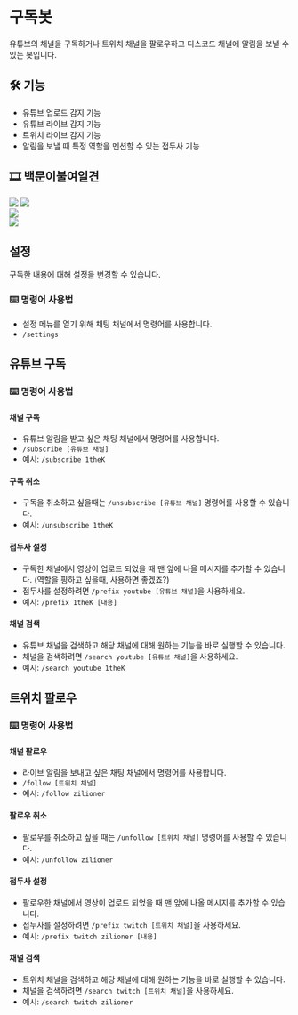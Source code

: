 # 구독봇
유튜브의 채널을 구독하거나 트위치 채널을 팔로우하고  디스코드 채널에 알림을 보낼 수 있는 봇입니다.

## 🛠️ 기능

- 유튜브 업로드 감지 기능
- 유튜브 라이브 감지 기능
- 트위치 라이브 감지 기능
- 알림을 보낼 때 특정 역할을 멘션할 수 있는 접두사 기능

## 🎞️ 백문이불여일견
![](https://cdn.discordapp.com/attachments/894978067699757068/926104609074872360/unknown.png)
![](https://cdn.discordapp.com/attachments/894978067699757068/926104114549628988/unknown.png)  
![](https://cdn.discordapp.com/attachments/894978067699757068/926103606069972992/unknown.png)  
![](https://cdn.discordapp.com/attachments/894978067699757068/924313045122056242/Subscriber-Demo-3.0-Search-Youtube.gif)  

## 설정
구독한 내용에 대해 설정을 변경할 수 있습니다.

### ⌨️ 명령어 사용법
- 설정 메뉴를 열기 위해 채팅 채널에서 명령어를 사용합니다.
- ``/settings``

## 유튜브 구독

### ⌨️ 명령어 사용법

#### 채널 구독

- 유튜브 알림을 받고 싶은 채팅 채널에서 명령어를 사용합니다.
- ``/subscribe [유튜브 채널]``
- 예시: ``/subscribe 1theK``

#### 구독 취소

- 구독을 취소하고 싶을때는 ``/unsubscribe [유튜브 채널]`` 명령어를 사용할 수 있습니다.
- 예시: ``/unsubscribe 1theK``

#### 접두사 설정

-  구독한 채널에서 영상이 업로드 되었을 때 맨 앞에 나올 메시지를 추가할 수 있습니다.  (역할을 핑하고 싶을때, 사용하면 좋겠죠?)
-  접두사를 설정하려면 ``/prefix youtube [유튜브 채널]``을 사용하세요.
-  예시: ``/prefix 1theK [내용]``

#### 채널 검색

-  유튜브 채널을 검색하고 해당 채널에 대해 원하는 기능을 바로 실행할 수 있습니다.
-  채널을 검색하려면 ``/search youtube [유튜브 채널]``을 사용하세요.
-  예시: ``/search youtube 1theK``

## 트위치 팔로우

### ⌨️ 명령어 사용법

#### 채널 팔로우

- 라이브 알림을 보내고 싶은 채팅 채널에서 명령어를 사용합니다.
- ``/follow [트위치 채널]``
- 예시: ``/follow zilioner``

#### 팔로우 취소

- 팔로우를 취소하고 싶을 때는 ``/unfollow [트위치 채널]`` 명령어를 사용할 수 있습니다.
- 예시: ``/unfollow zilioner``

#### 접두사 설정

-  팔로우한 채널에서 영상이 업로드 되었을 때 맨 앞에 나올 메시지를 추가할 수 있습니다.
-  접두사를 설정하려면 ``/prefix twitch [트위치 채널]``을 사용하세요.
-  예시: ``/prefix twitch zilioner [내용]``

#### 채널 검색

-  트위치 채널을 검색하고 해당 채널에 대해 원하는 기능을 바로 실행할 수 있습니다.
-  채널을 검색하려면 ``/search twitch [트위치 채널]``을 사용하세요.
-  예시: ``/search twitch zilioner``
